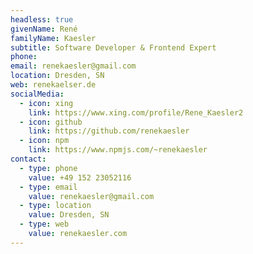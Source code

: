 ```yaml
---
headless: true
givenName: René
familyName: Kaesler
subtitle: Software Developer & Frontend Expert
phone: 
email: renekaesler@gmail.com
location: Dresden, SN
web: renekaelser.de
socialMedia:
  - icon: xing
    link: https://www.xing.com/profile/Rene_Kaesler2
  - icon: github
    link: https://github.com/renekaesler
  - icon: npm
    link: https://www.npmjs.com/~renekaesler
contact:
  - type: phone
    value: +49 152 23052116
  - type: email
    value: renekaesler@gmail.com
  - type: location
    value: Dresden, SN
  - type: web
    value: renekaesler.com
---
```

